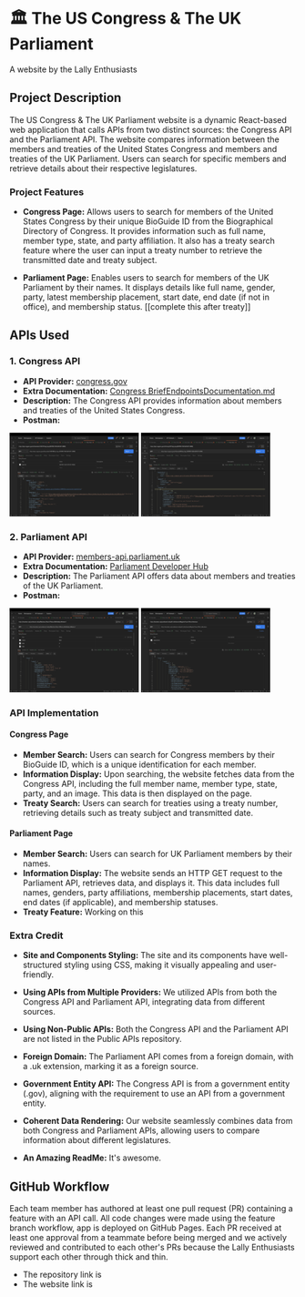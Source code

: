 #  🏛 The US Congress & The UK Parliament

A website by the Lally Enthusiasts

## Project Description

The US Congress & The UK Parliament website is a dynamic React-based web application that calls APIs from two distinct sources: the Congress API and the Parliament API. The website compares information between the members and treaties of the United States Congress and members and treaties of the UK Parliament. Users can search for specific members and retrieve details about their respective legislatures.

### Project Features

- **Congress Page:** Allows users to search for members of the United States Congress by their unique BioGuide ID from the Biographical Directory of Congress. It provides information such as full name, member type, state, and party affiliation. It also has a treaty search feature where the user can input a treaty number to retrieve the transmitted date and treaty subject. 

- **Parliament Page:** Enables users to search for members of the UK Parliament by their names. It displays details like full name, gender, party, latest membership placement, start date, end date (if not in office), and membership status. [[complete this after treaty]]

## APIs Used

### 1. Congress API

- **API Provider:** [congress.gov](https://www.loc.gov/apis/additional-apis/congress-dot-gov-api/ )
- **Extra Documentation:** [Congress BriefEndpointsDocumentation.md](https://github.com/LibraryOfCongress/api.congress.gov/blob/main/Documentation/BriefEndpointsDocumentation.md#treaty)
- **Description:** The Congress API provides information about members and treaties of the United States Congress.
- **Postman:** 
<div>
    <img src="src/assets/images/US_members.png" style="width: 45%; height: auto; display: inline-block;" />
    <img src="src/assets/images/US_treaties.png" style="width: 45%; height: auto; display: inline-block;" />
</div>

### 2. Parliament API

- **API Provider:** [members-api.parliament.uk](https://members-api.parliament.uk/index.html)
- **Extra Documentation:** [Parliament Developer Hub](https://developer.parliament.uk/)
- **Description:** The Parliament API offers data about members and treaties of the UK Parliament.
- **Postman:** 
<div>
    <img src="src/assets/images/uk_members.png" style="width: 45%; height: auto; display: inline-block;" />
    <img src="src/assets/images/uk_lords.png" style="width: 45%; height: auto; display: inline-block;" />
</div>

### API Implementation

#### Congress Page

- **Member Search:** Users can search for Congress members by their BioGuide ID, which is a unique identification for each member.
- **Information Display:** Upon searching, the website fetches data from the Congress API, including the full member name, member type, state, party, and an image. This data is then displayed on the page.
- **Treaty Search:** Users can search for treaties using a treaty number, retrieving details such as treaty subject and transmitted date.

#### Parliament Page

- **Member Search:** Users can search for UK Parliament members by their names.
- **Information Display:** The website sends an HTTP GET request to the Parliament API, retrieves data, and displays it. This data includes full names, genders, party affiliations, membership placements, start dates, end dates (if applicable), and membership statuses.
- **Treaty Feature:** Working on this

### Extra Credit

- **Site and Components Styling:** The site and its components have well-structured styling using CSS, making it visually appealing and user-friendly.

- **Using APIs from Multiple Providers:** We utilized APIs from both the Congress API and Parliament API, integrating data from different sources.

- **Using Non-Public APIs:** Both the Congress API and the Parliament API are not listed in the Public APIs repository.

- **Foreign Domain:** The Parliament API comes from a foreign domain, with a .uk extension, marking it as a foreign source.

- **Government Entity API:** The Congress API is from a government entity (.gov), aligning with the requirement to use an API from a government entity.

- **Coherent Data Rendering:** Our website seamlessly combines data from both Congress and Parliament APIs, allowing users to compare information about different legislatures.

- **An Amazing ReadMe:** It's awesome.

## GitHub Workflow

Each team member has authored at least one pull request (PR) containing a feature with an API call. All code changes were made using the feature branch workflow, app is deployed on GitHub Pages. Each PR received at least one approval from a teammate before being merged and we actively reviewed and contributed to each other's PRs because the Lally Enthusiasts support each other through thick and thin.
- The repository link is 
- The website link is 
